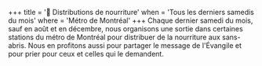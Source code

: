 +++
title = '🥖 Distributions de nourriture'
when = 'Tous les derniers samedis du mois'
where = 'Métro de Montréal'
+++
Chaque dernier samedi du mois, sauf en août et en décembre, nous organisons une sortie dans certaines stations du métro de Montréal pour distribuer de la nourriture aux sans-abris. Nous en profitons aussi pour partager le message de l'Évangile et pour prier pour ceux et celles qui le demandent.